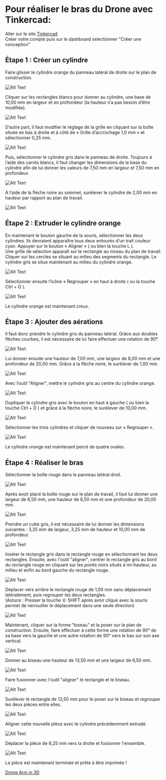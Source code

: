 # **Pour réaliser le bras du Drone avec Tinkercad:**

Aller sur le site [Tinkercad](https://www.tinkercad.com/)  
Créer votre compte puis sur le dashboard selectionner "Créer une conception"

## **Étape 1 : Créer un cylindre**

Faire glisser le cylindre orange du panneau latéral de droite sur le plan de construction.

![Alt Text](Gifs/01.gif)

Cliquer sur les rectangles blancs pour donner au cylindre, une base de 10,00 mm en largeur et en profondeur (la hauteur n’a pas besoin d’être modifiée).

![Alt Text](Gifs/02.gif)

D’autre part, il faut modifier le réglage de la grille en cliquant sur la boîte située en bas à droite et à côté de
« Grille d’accrochage 1,0 mm » et sélectionner 0,25 mm.

![Alt Text](Gifs/03-3.gif)

Puis, sélectionner le cylindre gris dans le panneau de droite.  Toujours à l’aide des carrés blancs, il faut changer les dimensions de la base du cylindre afin de lui donner les valeurs de 7,50 mm en largeur et 7,50 mm en profondeur.  

![Alt Text](Gifs/04.gif)

À l’aide de la flèche noire au sommet, surélever le cylindre de 2,00 mm en hauteur par rapport au plan de travail.  

![Alt Text](Gifs/05-2.gif)


## **Étape 2 : Extruder le cylindre orange**

En maintenant le bouton gauche de la souris, sélectionner les deux cylindres.  Ils devraient apparaître tous deux entourés d’un trait couleur cyan.  Appuyer sur le bouton « Aligner » ( ou bien la touche L ).  
Une grille de sélection apparaît sur le rectangle au niveau du plan de travail.  Cliquer sur les cercles se situant au milieu des segments du rectangle.  Le cylindre gris se situe maintenant au milieu du cylindre orange.

![Alt Text](Gifs/06.gif)

Sélectionner ensuite l’icône « Regrouper » en haut à droite ( ou la touche Ctrl + G ).

![Alt Text](Gifs/07.gif)

Le cylindre orange est maintenant creux.


## **Étape 3 : Ajouter des aérations**

Il faut donc prendre le cylindre gris du panneau latéral.
Grâce aux doubles flèches courbes, il est nécessaire de lui faire effectuer une rotation de 90°.

![Alt Text](Gifs/08.gif)

Lui donner ensuite une hauteur de 7,00 mm, une largeur de 6,00 mm et une profondeur de 20,00 mm.
Grâce à la flèche noire, le surélever de 1,00 mm.

![Alt Text](Gifs/09.gif)

Avec l’outil "Aligner", mettre le cylindre gris au centre du cylindre orange.

![Alt Text](Gifs/10.gif)

Dupliquer le cylindre gris avec le bouton en haut à gauche ( ou bien la touche Ctrl + D ) et grâce à la flèche noire, le surélever de 10,00 mm.

![Alt Text](Gifs/11.gif)

Sélectionner les trois cylindres et cliquer de nouveau sur « Regrouper ».

![Alt Text](Gifs/12.gif)

Le cylindre orange est maintenant percé de quatre ovales.


## **Étape 4 : Réaliser le bras**

Sélectionner la boîte rouge dans le panneau latéral droit.

![Alt Text](Gifs/13.gif)

Après avoir placé la boîte rouge sur le plan de travail, il faut lui donner une largeur de 6,50 mm, une hauteur de 6,50 mm et une profondeur de 20,00 mm.

![Alt Text](Gifs/14.gif)

Prendre un cube gris, il est nécessaire de lui donner les dimensions suivantes :
3,25 mm de largeur, 3,25 mm de hauteur et 10,00 mm de profondeur.

![Alt Text](Gifs/15.gif)

Insérer le rectangle gris dans le rectangle rouge en sélectionnant les deux rectangles.  Ensuite, avec l'outil "aligner", centrer le rectangle gris au bord du rectangle rouge en cliquant sur les points noirs situés à mi-hauteur, au milieu et enfin au bord gauche du rectangle rouge.

![Alt Text](Gifs/16.gif)

Déplacer vers arrière le rectangle rouge de 1,00 mm sans déplacement latéralement, puis regrouper les deux rectangles.  
(Astuce : Presser la touche ⇧ SHIFT après avoir cliqué avec la souris permet de verrouiller le déplacement dans une seule direction)

![Alt Text](Gifs/17.gif)

Maintenant, cliquer sur la forme "biseau" et la poser sur le plan de construction. Ensuite, faire effectuer à cette forme une rotation de 90° de sa base vers la gauche et une autre rotation de 90° vers le bas sur son axe vertical.

![Alt Text](Gifs/18.gif)

Donner au biseau une hauteur de 13,50 mm et une largeur de 6,50 mm.

![Alt Text](Gifs/19.gif)

Faire fusionner avec l'outil "aligner" le rectangle et le biseau.

![Alt Text](Gifs/20.gif)

Surélever le rectangle de 13,50 mm pour le poser sur le biseau et regrouper les deux pièces entre elles.

![Alt Text](Gifs/21.gif)

Aligner cette nouvelle pièce avec le cylindre précédemment extrudé.

![Alt Text](Gifs/22.gif)

 Déplacer la pièce de 8,25 mm vers la droite et fusionner l'ensemble.

![Alt Text](Gifs/23.gif)

La pièce est maintenant terminée et prête à être imprimée !

[Drone Arm in 3D](STL/Drone_Arm.stl)
